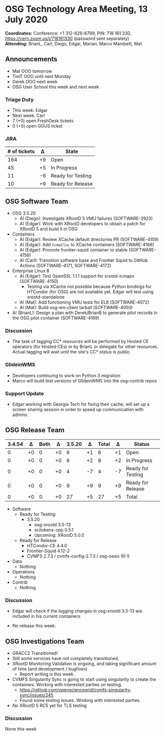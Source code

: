 # OSG Technology Area Meeting, 13 July 2020

**Coordinates:** Conference: +1 312-626-6799, PIN: 718 161 330, <https://cern.zoom.us/j/718161330> (password sent separately)  
**Attending:**   BrianL, Carl, Diego, Edgar, Marian, Marco Mambelli, Mat


## Announcements

-   Mat OOO tomorrow
-   TimT OOO until next Monday
-   Derek OOO next week
-   OSG User School this week and next week


### Triage Duty

-   This week: Edgar
-   Next week: Carl
-   7 (+0) open FreshDesk tickets
-   0 (+0) open GGUS ticket


### JIRA

| # of tickets | &Delta; | State             |
|------------ |------- |----------------- |
| 164          | +9      | Open              |
| 45           | +5      | In Progress       |
| 11           | -6      | Ready for Testing |
| 10           | +9      | Ready for Release |


## OSG Software Team

-   OSG 3.5.20
    -   AI (Diego): Investigate XRootD 5 VMU failures (SOFTWARE-3923)
    -   AI (Edgar): Work with XRootD developers to obtain a patch for XRootD 5 and build it in OSG
-   Containers
    -   AI (Edgar): Review XCache default directories PR (SOFTWARE-4159)
    -   AI (Edgar): Add `tcmalloc` to XCache containers (SOFTWARE-4166)
    -   AI (Edgar): Promote frontier-squid container to stable (SOFTWARE-4156)
    -   AI (Carl): Transition software base and Frontier Squid to GitHub Actions (SOFTWARE-4171, SOFTWARE-4172)
-   Enterprise Linux 8
    -   AI (Edgar): Test OpenSSL 1.1.1 support for xrootd-lcmaps (SOFTWARE-4150)
        - Testing via XCache not possible because Python bindings for HTCondor (for OSG) are not available yet.
            Edgar will test using xrootd-standalone
    -   AI (Mat): Add functioning VMU tests for EL8 (SOFTWARE-4072)
    -   AI (Mat): Build osg-wn-client tarball (SOFTWARE-4050)
-   AI (BrianL): Design a plan with Derek/BrianB to generate pilot records in the OSG pilot container (SOFTWARE-4169)


### Discussion

-   The task of tagging CC* resources will be performed by Hosted CE operators (for Hosted CEs)
    or by BrianL or delegate for other resources.
    Actual tagging will wait until the site's CC* status is public.


### GlideinWMS

- Developers continuing to work on Python 3 migration
- Marco will build test versions of GlideinWMS into the osg-contrib repos


### Support Update

-   Edgar working with Georgia Tech for fixing their cache;
    will set up a screen sharing session in order to speed up communication with admins.


## OSG Release Team

| 3.4.54 | &Delta; | Both | &Delta; | 3.5.20 | &Delta; | Total | &Delta; | Status            |
| ------ | ------- | ---- | ------- | ------ | ------- | ----- | ------- | ----------------- |
| 0      | +0      | 0    | +0      | 6      | +1      | 6     | +1      | Open              |
| 0      | +0      | 0    | +0      | 8      | +2      | 8     | +2      | In Progress       |
| 0      | +0      | 0    | +0      | 4      | -7      | 4     | -7      | Ready for Testing |
| 0      | +0      | 0    | +0      | 9      | +9      | 9     | +9      | Ready for Release |
| 0      | +0      | 0    | +0      | 27     | +5      | 27    | +5      | Total             |

-   Software  
    -   Ready for Testing  
        -   3.5.20  
            -   osg-xrootd 3.5-13
            -   scitokens-cpp 0.5.1
            -   Upcoming: XRootD 5.0.0
    -   Ready for Release  
        -   HTCondor-CE 4.4.0
        -   Frontier-Squid 4.12-2
        -   CVMFS 2.7.3 / cvmfs-config-2.7.3 / osg-oasis 16-5
-   Data  
    -   Nothing
-   Operations  
    -   Nothing
-   Contrib  
    -   Nothing


### Discussion

-   Edgar will check if the logging changes in osg-xrootd 3.5-13 are included in his current containers.

-   No release this week.


## OSG Investigations Team

-   GRACC2 Transitioned!
-   Still some services have not completely transitioned.
-   XRootD Monitoring Validation is ongoing, and taking significant amount of time (and development / bugfixes)  
    -   Report writing is this week.
-   CVMFS Singularity Sync is going to start using singularity to create the containers.  Working with interested parties on testing.  
    -   <https://github.com/opensciencegrid/cvmfs-singularity-sync/issues/245>
    -   Found some testing issues.  Wroking with interested parties.
-   No XRootD 5 RC5 yet for TLS testing


### Discussion

None this week

